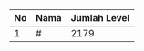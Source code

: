 | No | Nama            | Jumlah Level |
|----|-----------------|--------------|
| 1  | #    |    2179        |
